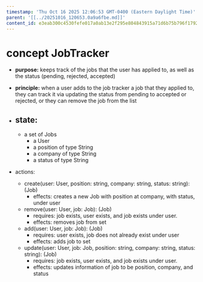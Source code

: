 ```yaml
---
timestamp: 'Thu Oct 16 2025 12:06:53 GMT-0400 (Eastern Daylight Time)'
parent: '[[../20251016_120653.0a9a6fbe.md]]'
content_id: e3eab300c4530fefe017a0ab13e2f295e804843915a71d6b75b796f179212416
---
```


# concept JobTracker

* **purpose:** keeps track of the jobs that the user has applied to, as well as the status (pending, rejected, accepted)

* **principle:** when a user adds to the job tracker a job that they applied to, they can  track it via updating the status from pending to accepted or rejected, or they can remove the job from the list

* ## state:
  * a set of Jobs
    * a User
    * a position of type String
    * a company of type String
    * a status of type String

* actions:
  * create(user: User, position: string, company: string, status: string): (Job)
    * effects: creates a new Job with position at company, with status, under user
  * remove(user: User, job: Job):  (Job)
    * requires: job exists, user exists, and job exists under user.
    * effects: removes job from set
  * add(user: User, job: Job):  (Job)
    * requires: user exists, job does not already exist under user
    * effects: adds job to set
  * update(user: User, job: Job, position: string, company: string, status: string):  (Job)
    * requires: job exists, user exists, and job exists under user.
    * effects: updates information of job to be position, company, and status
